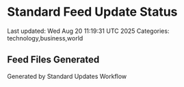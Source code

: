# Standard Feed Update Status
Last updated: Wed Aug 20 11:19:31 UTC 2025
Categories: technology,business,world

## Feed Files Generated

Generated by Standard Updates Workflow
